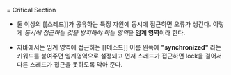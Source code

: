 = Critical Section

- 둘 이상의 [[스레드]]가 공유하는 특정 자원에 동시에 접근하면 오류가 생긴다. 이렇게 *동시에 접근하는 것을 방지해야 하는 영역*을 **임계 영역**이라 한다.

- 자바에서는 임계 영역에 접근하는 [[메소드]] 이름 왼쪽에 **"synchronized"** 라는 키워드를 붙여주면 임계영역으로 설정되고 먼저 스레드가 접근하면 lock을 걸어서 다른 스레드가 접근을 못하도록 막아 준다.